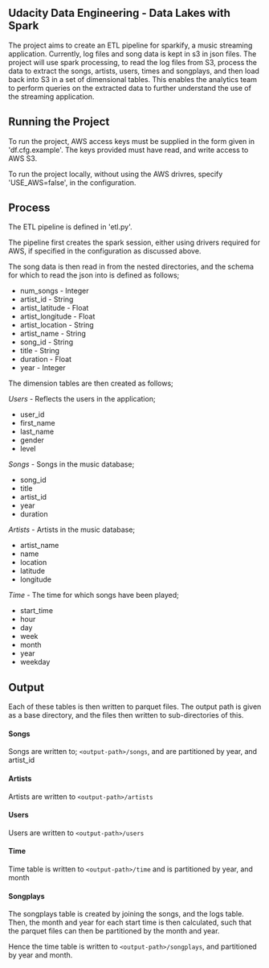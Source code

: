 ## Udacity Data Engineering - Data Lakes with Spark

The project aims to create an ETL pipeline for sparkify, a music streaming application. Currently, log files and song data is kept in s3 in json files. The project will use spark processing, to read the log files from S3, process the data to extract the songs, artists, users, times and songplays, and then load back into S3 in a set of dimensional tables. This enables the analytics team to perform queries on the extracted data to further understand the use of the streaming application.

## Running the Project

To run the project, AWS access keys must be supplied in the form given in 'df.cfg.example'. The keys provided must have read, and write access to AWS S3.

To run the project locally, without using the AWS drivres, specify 'USE_AWS=false', in the configuration.

## Process

The ETL pipeline is defined in 'etl.py'.

The pipeline first creates the spark session, either using drivers required for AWS, if specified in the configuration as discussed above. 

The song data is then read in from the nested directories, and the schema for which to read the json into is defined as follows;

* num_songs - Integer
* artist_id - String
* artist_latitude - Float
* artist_longitude - Float 
* artist_location - String
* artist_name - String
* song_id - String
* title - String
* duration - Float 
* year - Integer

The dimension tables are then created as follows;

*Users* - Reflects the users in the application;

* user_id
* first_name
* last_name
* gender 
* level

*Songs* - Songs in the music database;

* song_id
* title
* artist_id
* year
* duration

*Artists* - Artists in the music database;

* artist_name
* name
* location
* latitude
* longitude

*Time* - The time for which songs have been played;

* start_time
* hour
* day
* week 
* month
* year
* weekday

## Output

Each of these tables is then written to parquet files. The output path is given as a base directory, and the files then written to sub-directories of this.

#### Songs

Songs are written to; `<output-path>/songs`, and are partitioned by year, and artist_id

#### Artists 

Artists are written to `<output-path>/artists`

#### Users

Users are written to `<output-path>/users`

#### Time

Time table is written to `<output-path>/time` and is partitioned by year, and month

#### Songplays

The songplays table is created by joining the songs, and the logs table. Then, the month and year for each start time is then calculated, such that the parquet files can then be partitioned by the month and year.

Hence the time table is written to `<output-path>/songplays`, and partitioned by year and month.
